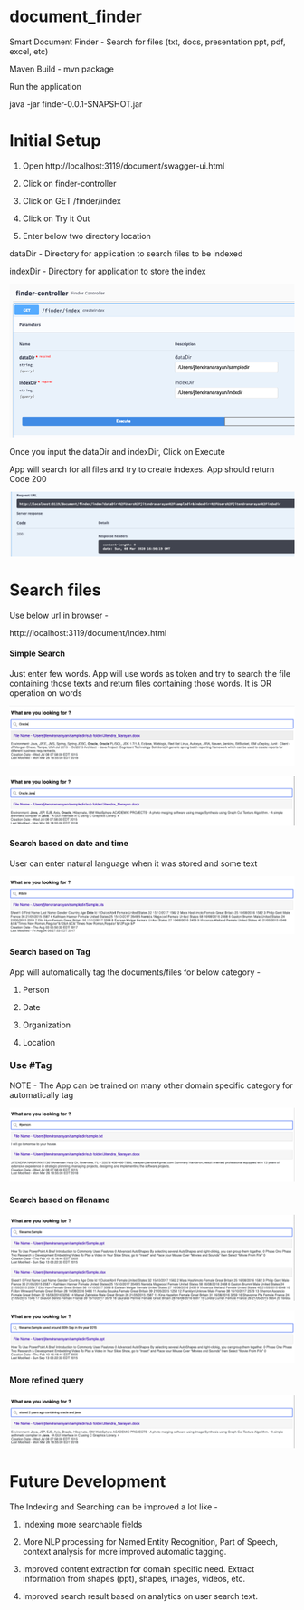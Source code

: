 # document_finder
Smart Document Finder - Search for files (txt, docs, presentation ppt, pdf, excel, etc)

Maven Build - mvn package

Run the application

java -jar finder-0.0.1-SNAPSHOT.jar

<h1>Initial Setup</h1>

1. Open http://localhost:3119/document/swagger-ui.html

2. Click on finder-controller

3. Click on GET /finder/index

4. Click on Try it Out

5. Enter below two directory location

dataDir -  Directory for application to search files to be indexed

indexDir - Directory for application to store the index

![Set Up](/images/set_up.png)

Once you input the dataDir and indexDir, Click on Execute

App will search for all files and try to create indexes. App should return Code 200

![Response](/images/response.png)


<h1>Search files</h1> 

Use below url in browser -

http://localhost:3119/document/index.html

<h4>Simple Search</h4>

Just enter few words. App will use words as token and try to search the file containing those texts and return files containing those words. It is OR operation on words

![Simple Search](/images/search_oracle.png)

![Simple Search](/images/search_oracle_java.png)

<h4>Search based on date and time</h4>

User can enter natural language when it was stored and some text

![Simple Search](/images/search_date.png)

<h4>Search based on Tag</h4>

App will automatically tag the documents/files for below category -

1. Person

2. Date 

3. Organization

4. Location

<h3>Use #Tag</h3>

NOTE - The App can be trained on many other domain specific category for automatically tag 
  
![Simple Search](/images/search_person.png)

<h4>Search based on filename</h4>

![Simple Search](/images/search_filename_sample.png)

![Simple Search](/images/search_filename_around.png)

<h4>More refined query</h4>

![Simple Search](/images/search_stored_2_years.png)

<h1>Future Development</h1>

The Indexing and Searching can be improved a lot like -

1. Indexing more searchable fields 

2. More NLP processing for Named Entity Recognition, Part of Speech, context analysis for more improved automatic tagging.

3. Improved content extraction for domain specific need. Extract information from shapes (ppt), shapes, images, videos, etc.

4. Improved search result based on analytics on user search text.


